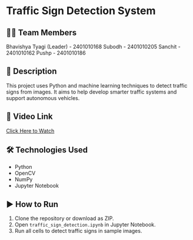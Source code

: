 # Traffic Sign Detection System

## 👨‍💻 Team Members
Bhavishya Tyagi (Leader) - 2401010168
Subodh - 2401010205
Sanchit - 2401010162
Pushp - 2401010186

## 📄 Description
This project uses Python and machine learning techniques to detect traffic signs from images. It aims to help develop smarter traffic systems and support autonomous vehicles.

## 🎥 Video Link
[Click Here to Watch](https://drive.google.com/file/d/1n5yjZvgDBDALh5VCYD3D59kJEXp13ztk/view?usp=share_link)

## 🛠️ Technologies Used
- Python
- OpenCV
- NumPy
- Jupyter Notebook

## ▶️ How to Run
1. Clone the repository or download as ZIP.
2. Open `traffic_sign_detection.ipynb` in Jupyter Notebook.
3. Run all cells to detect traffic signs in sample images.
